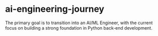 # ai-engineering-journey
The primary goal is to transition into an AI/ML Engineer, with the current focus on building a strong foundation in Python back-end development.
